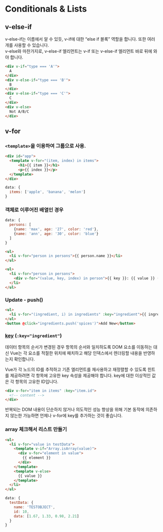 # Conditionals & Lists

## v-else-if
v-else-if는 이름에서 알 수 있듯, v-if에 대한 “else if 블록” 역할을 합니다. 또한 여러 개를 사용할 수 있습니다.  
v-else와 마찬가지로, v-else-if 엘리먼트는 v-if 또는 v-else-if 엘리먼트 바로 뒤에 와야 합니다.
```html
<div v-if="type === 'A'">
  A
</div>
<div v-else-if="type === 'B'">
  B
</div>
<div v-else-if="type === 'C'">
  C
</div>
<div v-else>
  Not A/B/C
</div>
```

## v-for

### `<template>`을 이용하여 그룹으로 사용.

```html
<div id="app">
  <template v-for="(item, index) in items">
      <h1>{{ item }}</h1>
      <p>{{ index }}</p>
  </template>
</div>
```

```javascript
data: {
  items: ['apple', 'banana', 'melon']
}
```

### 객체로 이루어진 배열인 경우

```javascript
data: {
  persons: [
    {name: 'max', age: '27', color: 'red'},
    {name: 'ann', age: '30', color: 'blue'}
  ]
}
```

```html
<ul>
  <li v-for="person in persons">{{ person.name }}</li>
</ul>
```

```html
<ul>
  <li v-for="person in persons">
    <div v-for="(value, key, index) in person">{{ key }}: {{ value }} ({{ index }})</div>
  </li>
</ul>
```

### Update - push()

```html
<ul>
  <li v-for="(ingredient, i) in ingredients" :key="ingredient">{{ ingredient }} ({{ i }})</li>
</ul>
<button @click="ingredients.push('spices')">Add New</button>
```

### [key](https://kr.vuejs.org/v2/guide/list.html#key) (`:key="ingredient"`)
데이터 항목의 순서가 변경된 경우 항목의 순서와 일치하도록 DOM 요소를 이동하는 대신
Vue는 각 요소를 적절한 위치에 패치하고 해당 인덱스에서 렌더링할 내용을 반영하는지 확인합니다.  

Vue가 각 노드의 ID를 추적하고 기존 엘리먼트를 재사용하고 재정렬할 수 있도록 힌트를
제공하려면 각 항목에 고유한 key 속성을 제공해야 합니다. key에 대한 이상적인 값은
각 항목의 고유한 ID입니다.

```html
<div v-for="item in items" :key="item.id">
  <!-- content -->
</div>
```

반복되는 DOM 내용이 단순하지 않거나 의도적인 성능 향상을 위해 기본 동작에 의존하지
않는한 가능하면 언제나 v-for에 key를 추가하는 것이 좋습니다.

<!-- super save? real unique value -->

### array 체크해서 리스트 만들기

```html
<ul>
  <li v-for="value in testData">
    <template v-if="Array.isArray(value)">
      <div v-for="element in value">
        {{ element }}
      </div>
    </template>
    <template v-else>
      {{ value }}
    </template>
  </li>
</ul>
```

```javascript
data: {
  testData: {
    name: 'TESTOBJECT',
    id: 10,
    data: [1.67, 1.33, 0.98, 2.21]
  }
}
```
